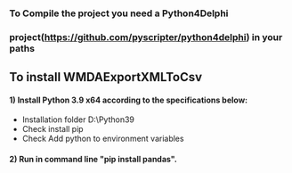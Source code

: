 ﻿### To Compile the project you need a Python4Delphi 
### project(https://github.com/pyscripter/python4delphi) in your paths




## To install WMDAExportXMLToCsv 

#### 1) Install Python 3.9 x64 according to the specifications below: 

* Installation folder D:\Python39
* Check install pip 
* Check Add python to environment variables

#### 2) Run in command line "pip install pandas".




